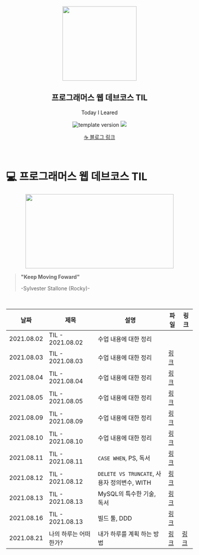 <br/>
<p align="middle" >
  <img width="200px;" src="./src/images/prgms-logo.png"/>
</p>
<h2 align="middle">프로그래머스 웹 데브코스 TIL</h2>
<p align="middle">Today I Leared</p>
<p align="middle">
  <img src="https://img.shields.io/badge/version-1.0.0-blue?style=flat-square" alt="template version"/>
  <img src="https://img.shields.io/badge/language-md-md.svg?style=flat-square"/>
</p>

<p align="middle">
  <a href="https://white-board.tistory.com/">☕ 블로그 링크</a>  
</p>

<br/>

# 💻 프로그래머스 웹 데브코스 TIL
<p align="middle">
  <img src="https://user-images.githubusercontent.com/60502370/128619601-da3c6ee0-d903-439e-bd5e-8f4a4323731e.png" height="200px" width="400px">
</p>

> **"Keep Moving Foward"**
>
> -Sylvester Stallone (Rocky)-
<br/>

| 날짜 | 제목  | 설명              | 파일      |링크|
| ---- | ----- | ----------------- |----------|-------|
|2021.08.02 | TIL - 2021.08.02 | 수업 내용에 대한 정리 ||
|2021.08.03  | TIL - 2021.08.03 | 수업 내용에 대한 정리 |[링크](https://github.com/seung-hun-h/record/blob/main/TIL/2021.08.03.md)| 
|2021.08.04  | TIL - 2021.08.04 | 수업 내용에 대한 정리 |[링크](https://github.com/seung-hun-h/record/blob/main/TIL/2021.08.04.md)| 
|2021.08.05 | TIL - 2021.08.05 | 수업 내용에 대한 정리 |[링크](https://github.com/seung-hun-h/record/blob/main/TIL/2021.08.05.md)|
|2021.08.09 | TIL - 2021.08.09 | 수업 내용에 대한 정리 |[링크](https://github.com/seung-hun-h/record/blob/main/TIL/2021.08.09.md)|
|2021.08.10 | TIL - 2021.08.10 | 수업 내용에 대한 정리 |[링크](https://github.com/seung-hun-h/record/blob/main/TIL/2021.08.10.md)|
|2021.08.11 | TIL - 2021.08.11 | `CASE WHEN`, PS, 독서 |[링크](https://github.com/seung-hun-h/record/blob/main/TIL/2021.08.11.md)|
|2021.08.12 | TIL - 2021.08.12 | `DELETE VS TRUNCATE`, 사용자 정의변수, WITH |[링크](https://github.com/seung-hun-h/record/blob/main/TIL/2021.08.12.md)|
|2021.08.13 | TIL - 2021.08.13 | MySQL의 특수한 기술, 독서 |[링크](https://github.com/seung-hun-h/record/blob/main/TIL/2021.08.13.md)|
|2021.08.16 | TIL - 2021.08.13 | 빌드 툴, DDD |[링크](https://github.com/seung-hun-h/record/blob/main/TIL/2021.08.16.md)|
|2021.08.21 | 나의 하루는 어떠한가? | 내가 하루를 계획 하는 방법 |[링크](./etc/나의하루는어떠한가.md)|[링크](https://white-board.tistory.com/176)|